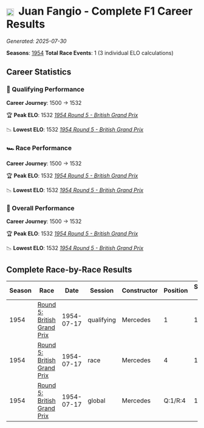 # <img src="https://upload.wikimedia.org/wikipedia/commons/1/1a/Flag_of_Argentina.svg" alt="Argentina" width="20" height="auto" style="vertical-align: middle; margin-right: 5px;" onerror="this.outerHTML='🇦🇷'; this.style.marginRight='5px';"/> Juan Fangio - Complete F1 Career Results

*Generated: 2025-07-30*

**Seasons**: [1954](../results/1954-season-report.md)
**Total Race Events**: 1 (3 individual ELO calculations)

## Career Statistics

### 🏁 Qualifying Performance
**Career Journey**: 1500 → 1532

🏆 **Peak ELO**: 1532
   *[1954 Round 5 - British Grand Prix](../results/1954-season-report.md#round-5-british-grand-prix)*

📉 **Lowest ELO**: 1532
   *[1954 Round 5 - British Grand Prix](../results/1954-season-report.md#round-5-british-grand-prix)*

### 🏎️ Race Performance
**Career Journey**: 1500 → 1532

🏆 **Peak ELO**: 1532
   *[1954 Round 5 - British Grand Prix](../results/1954-season-report.md#round-5-british-grand-prix)*

📉 **Lowest ELO**: 1532
   *[1954 Round 5 - British Grand Prix](../results/1954-season-report.md#round-5-british-grand-prix)*

### 🌟 Overall Performance
**Career Journey**: 1500 → 1532

🏆 **Peak ELO**: 1532
   *[1954 Round 5 - British Grand Prix](../results/1954-season-report.md#round-5-british-grand-prix)*

📉 **Lowest ELO**: 1532
   *[1954 Round 5 - British Grand Prix](../results/1954-season-report.md#round-5-british-grand-prix)*


## Complete Race-by-Race Results

| Season | Race | Date | Session | Constructor | Position | Starting ELO | ELO Change | Final ELO | Teammate |
|--------|------|------|---------|-------------|----------|--------------|------------|-----------|----------|
| 1954 | [Round 5: British Grand Prix](../results/1954-season-report.md#round-5-british-grand-prix) | 1954-07-17 | qualifying | Mercedes | 1 | 1500 | +32 | 1532 | <img src="https://upload.wikimedia.org/wikipedia/commons/b/ba/Flag_of_Germany.svg" alt="Germany" width="20" height="auto" style="vertical-align: middle; margin-right: 5px;" onerror="this.outerHTML='🇩🇪'; this.style.marginRight='5px';"/> Karl Kling |
| 1954 | [Round 5: British Grand Prix](../results/1954-season-report.md#round-5-british-grand-prix) | 1954-07-17 | race | Mercedes | 4 | 1500 | +32 | 1532 | <img src="https://upload.wikimedia.org/wikipedia/commons/b/ba/Flag_of_Germany.svg" alt="Germany" width="20" height="auto" style="vertical-align: middle; margin-right: 5px;" onerror="this.outerHTML='🇩🇪'; this.style.marginRight='5px';"/> Karl Kling |
| 1954 | [Round 5: British Grand Prix](../results/1954-season-report.md#round-5-british-grand-prix) | 1954-07-17 | global | Mercedes | Q:1/R:4 | 1500 | +32 | 1532 | <img src="https://upload.wikimedia.org/wikipedia/commons/b/ba/Flag_of_Germany.svg" alt="Germany" width="20" height="auto" style="vertical-align: middle; margin-right: 5px;" onerror="this.outerHTML='🇩🇪'; this.style.marginRight='5px';"/> Karl Kling |
